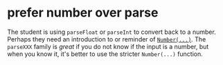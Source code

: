 # prefer number over parse

The student is using `parseFloat` or `parseInt` to convert back to a number.
Perhaps they need an introduction to or reminder of [`Number(...)`](https://developer.mozilla.org/en-US/docs/Web/JavaScript/Reference/Global_Objects/Number#Convert_numeric_strings_and_null_to_numbers ).
The `parseXXX` family is _great_ if you do not know if the input is a number,
but when you know it, it's better to use the stricter `Number(...)` function.
